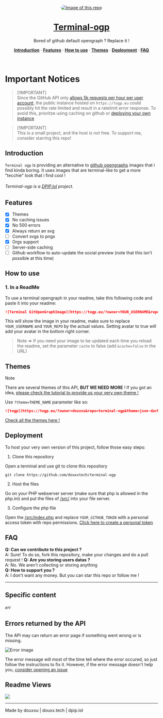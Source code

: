 <div align="center">
  <a href="#" style="display: block; text-align: center;">
    <img 
      alt="Image of this repo" 
      src="https://togp.eu?owner=douxxu&repo=terminal-ogp&theme=json-dark-all&cache=false" 
      type="image/svg+xml" 
      style="border-radius: 20px; overflow: hidden;" 
    />
    <h1 align="center">Terminal-ogp</h1>
  </a>
</div>

<p align="center">
  Bored of github default opengraph ? Replace it !
</p>

<p align="center">
  <a href="#introduction"><strong>Introduction</strong></a> ·
  <a href="#features"><strong>Features</strong></a> ·
  <a href="#how-to-use"><strong>How to use</strong></a> ·
  <a href="#Themes"><strong>Themes</strong></a> ·
  <a href="#deployment"><strong>Deployment</strong></a> ·
  <a href="#faq"><strong>FAQ</strong></a>
</p>

<br/>

# Important Notices

> [!IMPORTANT]\
> Since the GitHub API only [allows 5k requests per hour per user account](https://docs.github.com/en/graphql/overview/resource-limitations), the public instance hosted on `https://togp.eu` could possibly hit the rate limited and result in a ratelimit error response. To avoid this, prioritze using caching on github or [deploying your own instance](#deployment)

> [!IMPORTANT]\
> This is a small project, and the host is not free. To support me, consider starring this repo!


## Introduction

`Terminal ogp` is providing an alternative to [github opengraphs](https://opengraph.githubassets.com/somerandomshit/douxxu/terminal-ogp) images that i find kinda boring. It uses images that are terminal-like to get a more "tecchie" look that i find cool !

<h6>Terminal-ogp is a <a href="https://dpip.lol" target="_blank">DPIP.lol</a> project.</h6>

## Features

- [X] Themes
- [X] No caching issues
- [X] No 500 errors
- [X] Always return an svg
- [ ] Convert svgs to pngs
- [X] Orgs support
- [ ] Server-side caching
- [ ] Github workflow to auto-update the social preview (note that this isn't possible at this time)

## How to use

### 1. In a ReadMe
To use a terminal opengraph in your readme, take this following code and paste it into your readme:
```md
![Terminal GitOpenGraphImage](https://togp.eu/?owner=YOUR_USERNAME&repo=YOUR_REPO&avatar=false)
```
This will show the image in your readme, make sure to replace `YOUR_USERNAME` and `YOUR_REPO` by the actual values. Setting avatar to true will add your avatar in the bottom right corner.

> Note => If you need your image to be updated each time you reload the readme, set the parameter `cache` to false (add `&cache=false` in the URL)

## Themes

> [!NOTE]  
> There are several themes of this API, **BUT WE NEED MORE** ! If you got an idea, [please check the tutorial to provide us your very own theme !](themes/PUBLISH.md)

Use `?theme=THEME_NAME` parameter like so:

```md
![togp](https://togp.eu/?owner=douxxu&repo=terminal-ogp&theme=json-dark-all)
```

[Check all the themes here !](themes/THEMES.md)

## Deployment
To host your very own version of this project, follow those easy steps:

1. Clone this repository

Open a terminal and use git to clone this repository
```shell
git clone https://github.com/douxxtech/terminal-ogp
```

2. Host the files

Go on your PHP webserver server (make sure that php is allowed in the php.ini) and put the files of [/src/](src/) into your file server.

3. Configure the php file

Open the [/src/index.php](src/index.php) and replace `YOUR_GITHUB_TOKEN` with a personal access token with repo permissions.
[Click here to create a personal token](https://github.com/settings/tokens/new)

## FAQ

**Q: Can we contribute to this project ?**  
A: Sure! To do so, fork this repository, make your changes and do a pull request !
**Q: Are you storing users datas ?**  
A: No. We aren't collecting or storing anything  
**Q: How to support you ?**  
A: I don't want any money. But you can star this repo or follow me !

--- 
## Specific content

<h6>err</h6>

## Errors returned by the API

The API may can return an error page if something went wrong or is missing.  

![Error image](https://togp.eu/svg/error.svg)

The error message will most of the time tell where the error occured, so just follow the instructions to fix it.
However, if the error message doesn't help you, [consider opening an issue](https://github.com/douxxtech/terminal-ogp/issues/new)

## Readme Views

<img src="https://prv-readme-views.dpip.lol/v3_2">

----
Made by douxxu | douxx.tech | dpip.lol
